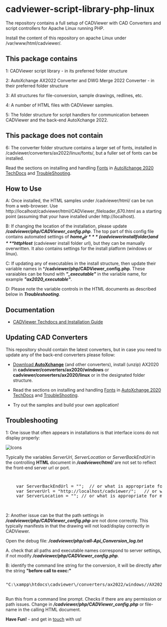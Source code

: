 # cadviewer-script-library-php-linux

The repository contains a full setup of CADViewer with CAD Converters and script controllers for Apache Linux running PHP.

Install the content of this repository on apache Linux under /var/www/html/cadviewer/.



## This package contains

1: CADViewer script library  - in its preferred folder structure

2: AutoXchange AX2022 Converter and DWG Merge 2022 Converter - in their preferred folder structure

3: All structures for file-conversion, sample drawings, redlines, etc. 

4: A number of HTML files with CADViewer samples.

5: The folder structure for script handlers for communication between CADViewer and the back-end AutoXchange 2022.


## This package does not contain

6: The converter folder structure contains a larger set of fonts, installed in /cadviewer/converters/ax2022/linux/fonts/, but a fuller set of fonts can be installed. 

Read the sections on installing and handling [Fonts](https://tailormade.com/ax2020techdocs/installation/fonts/) in [AutoXchange 2020 TechDocs](https://tailormade.com/ax2020techdocs/) and [TroubleShooting](https://tailormade.com/ax2020techdocs/troubleshooting/).



## How to Use

A: Once installed, the HTML samples under /cadviewer/html/ can be run from a web-browser. Use http://localhost/cadviewer/html/CADViewer_fileloader_670.html as a starting point (assuming that your have installed under http://localhost).

B: If changing the location of the installation, please update ***/cadviewer/php/CADViewer_config.php***. The top part of this config file contains automated settings of ***$home_dir*** (cadviewer install folder) and ***$httpHost*** (cadviewer install folder url), but they can be manually overwritten. It also contains settings for the install platform (windows or linux). 

C: If updating any of executables in the install structure, then update their variable names in  ***/cadviewer/php/CADViewer_config.php**. These varaiables can be found with ***"_executable"*** in the variable name, for example ***"ax2020_executable"***. 

D: Please note the variable controls in the HTML documents as described below in ***Troubleshooting***.



## Documentation 

-   [CADViewer Techdocs and Installation Guide](https://cadviewer.com/cadviewertechdocs/download)




## Updating CAD Converters

This repository should contain the latest converters, but in case you need to update any of the back-end converters please follow: 

* [Download **AutoXchange**](/download/) (and other converters), install (unzip) AX2020 in **cadviewer/converters/ax2020/windows** or **cadviewer/converters/ax2020/linux** or in the designated folder structure.

* Read the sections on installing and handling [Fonts](https://tailormade.com/ax2020techdocs/installation/fonts/) in [AutoXchange 2020 TechDocs](https://tailormade.com/ax2020techdocs/) and [TroubleShooting](https://tailormade.com/ax2020techdocs/troubleshooting/).

* Try out the samples and build your own application!
 
 

 
 ## Troubleshooting

1: One issue that often appears in installations is that interface icons do not display properly:

![Icons](https://cadviewer.com/cadviewertechdocs/images/missing_icons.png "Icons missing")

Typically the variables *ServerUrl*, *ServerLocation* or *ServerBackEndUrl* in the controlling **HTML**  document in ***/cadviewer/html/*** are not set to reflect the front-end server url or port.

<pre style="line-height: 110%">


    var ServerBackEndUrl = "";  // or what is appropriate for my server; used for NodeJS server only
    var ServerUrl = "http://localhost/cadviewer/";   // or what is appropriate for my server
    var ServerLocation = ""; // or what is appropriate for my server
</pre>
<br>


2: Another issue can be that the path settings in ***/cadviewer/php/CADViewer_config.php*** are not done correctly. This typically manifests in that the drawing will not load/display correctly in CADViewer.

Open the debug file: ***/cadviewer/php/call-Api_Conversion_log.txt***

A. check that all paths and executable names correspond to server settings, if not modify ***/cadviewer/php/CADViewer_config.php***.

B: identify the command line string for the conversion, it will be directly after the string **"before call to exec:"** 


<pre style="line-height: 110%">

"C:\xampp\htdocs\cadviewer\/converters/ax2022/windows//AX2022_W64_22_11_59.exe" "-i=C:\xampp\htdocs\cadviewer\/content/drawings/dwg/hq17_.dwg" "-o=C:\xampp\htdocs\cadviewer\/converters/files/f2134145163.svg"  "-f=svg" -last "-rl=RM_" "-tl=RM_TXT" "-lpath=C:\xampp\htdocs\cadviewer\/converters/ax2022/windows/"

</pre>

Run this from a command line prompt. Checks if there are any permission or path issues. Change in ***/cadviewer/php/CADViewer_config.php*** or file-name in the calling HTML document.



 
**Have Fun!**  - and get in [touch](mailto:developer@tailormade.com)  with us!
